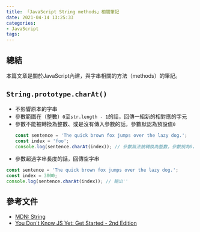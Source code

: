 ```yaml
---
title: 「JavaScript String methods」相關筆記
date: 2021-04-14 13:25:33
categories:
- JavaScript
tags:
---
```


## 總結
本篇文章是關於JavaScript內建，與字串相關的方法（methods）的筆記。

## `String.prototype.charAt()`
- 不影響原本的字串
- 參數範圍在（整數）`0`至`str.length - 1`的話，回傳一組新的相對應的字元
- 參數不能被轉換為整數、或是沒有傳入參數的話，參數默認為預設值`0`
  ```JavaScript
  const sentence = 'The quick brown fox jumps over the lazy dog.';
  const index = 'foo';
  console.log(sentence.charAt(index)); // 參數無法被轉換為整數，參數視為0，輸出'T'
  ```
- 參數超過字串長度的話，回傳空字串
```JavaScript
const sentence = 'The quick brown fox jumps over the lazy dog.';
const index = 3000;
console.log(sentence.charAt(index)); // 輸出''
```


## 參考文件
- [MDN: String](https://developer.mozilla.org/en-US/docs/Web/JavaScript/Reference/Global_Objects/String)
- [You Don't Know JS Yet: Get Started - 2nd Edition](https://github.com/getify/You-Dont-Know-JS/blob/2nd-ed/get-started/ch2.md#you-dont-know-js-yet-get-started---2nd-edition)